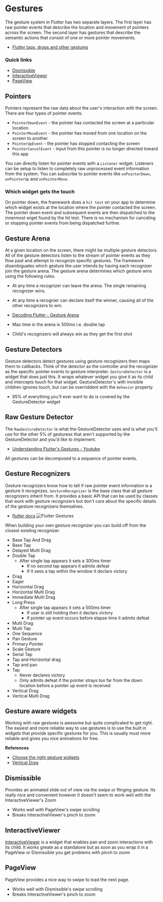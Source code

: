 # Gestures
The gesture system in Flutter has two separate layers. The first layer has raw pointer events that 
describe the location and movement of pointers across the screen. The second layer has gestures that 
describe the semantic actions that consist of one or more pointer movements.

* [Flutter taps, drags and other gestures](https://docs.flutter.dev/ui/interactivity/gestures)

### Quick links
* [Dismissible](#dismissible)
* [InteractiveViewer](#interactiveviewer)
* [PageView](#PageView)

## Pointers
Pointers represent the raw data about the user's interaction with the screen. There are four types of 
pointer events.

* `PointerDownEvent` - the pointer has contacted the screen at a particular location
* `PointerMoveEvent` - the pointer has moved from one location on the screen to another
* `PointerUpEvent` - the pointer has stopped contacting the screen
* `PointerCancelEvent` - input from this pointer is no longer directed toward this app

You can directly listen for pointer events with a `Listener` widget. Listeners can be setup to listen 
to completely raw unprocessed event information from the system. You can subscribe to pointer events 
like `onPointerDown`, `onPointerUp` and `onPointerMove`.

### Which widget gets the touch
On pointer down, the framework does a `hit test` on your app to determine which widget exists at the 
location where the pointer contacted the screen. The pointer down event and subsequent events are 
then dispatched to the innermost wiget found by the hit test. There is no mechanism for canceling or 
stopping pointer events from being dispatched further.

## Gesture Arena
At a given location on the screen, there might be multiple gesture detectors. All of the gesture 
detectors listen to the stream of pointer events as they flow past and attempt to recognize specific 
gestures. The framework disambiguates which gesture the user intends by having each recognizer join 
the gesture arena. The gesture arena determines which gesture wins using the following rules.

* At any time a recognizer can leave the arena. The single remaining recognizer wins.
* At any time a recognier can declare itself the winner, causing all of the other recognizers to win.

* [Decoding Flutter - Gesture Arena](https://www.youtube.com/watch?v=Q85LBtBdi0U)

* Max time in the arena is 500ms i.e. double tap
* Child's recognizers will always win as they get the first shot

## Gesture Detectors
Gesture detectors detect gestures using gesture recognizers then maps them to callbacks. Think of the 
detector as the controller and the recognizer as the specific pointer events to gesture interpreter.
`GestureDetector` is a widget that does just this. It wraps whatever widget you give it as its child 
and intercepts touch for that widget. GestureDetector's with invisible children ignores touch, but 
can be overriddent with the `behavior` property.

* 95% of everything you'll ever want to do is covered by the GestureDetector widget

## Raw Gesture Detector
The `RawGestureDetector` is what the GestureDetector uses and is what you'll use for the other 5% of 
gesturess that aren't supported by the GestureDetector and you'd like to implement.

* [Understanding Flutter's Gestures - Youtube](https://www.youtube.com/watch?v=zEoASR7DTIw)

All gestures can be decomposed to a sequence of pointer events.

## Gesture Recognizers
Gesture recognizers know how to tell if raw pointer event information is a gesture it recognizes.
`GestureRecognizer` is the base class that all gesture recognizers inherit from. It provides a basic 
API that can be used by classes that work with gesture recognizers but don't care about the specific 
details of the gesture recognizers themselves.

* [flutter docs](https://api.flutter.dev/flutter/gestures/gestures-library.html)
![Flutter Gestures](../../../../data/images/flutter-gestures-mind-map.png)

When building your own gesture recognizer you can build off from the closest existing recognizer.

* Base Tap And Drag
* Base Tap
* Delayed Multi Drag
* Double Tap
  * After single tap appears it sets a 300ms timer
    * If no second tap appears it admits defeat
    * If it sees a tap within the window it declars victory
* Drag
* Eager
* Horizontal Drag
* Horizontal Multi Drag
* Immediate Multi Drag
* Long Press
  * After single tap appears it sets a 500ms timer
    * If user is still holding then it declars victory
    * If pointer up event occurs before elapse time it admits defeat
* Multi Drag
* Multi Tap
* One Sequence
* Pan Gesture
* Primary Pointer
* Scale Gesture
* Serial Tap
* Tap and Horizontal drag
* Tap and pan
* Tap
  * Never declares victory
  * Only admits defeat if the pointer strays too far from the down location before a pointer up event 
  is received
* Vertical Drag
* Vertical Multi Drag

## Gesture aware widgets
Working with raw gestures is awesome but quite complicated to get right. The easiest and more 
reliable way to use gestures is to use the built in widgets that provide specific gestures for you. 
This is usually must more reliable and gives you nice animations for free.

**References**
* [Choose the right gesture widgets](https://blog.logrocket.com/choosing-the-right-gestures-for-your-flutter-project/)
* [Vertical Drag](https://blog.logrocket.com/handling-gestures-flutter-gesturedetector/)

## Dismissible
Provides an animated slide out of view via the swipe or flinging gesture. Its really nice and 
convenient however it doesn't seem to work well with the InteractiveViewer's Zoom

* Works well with PageView's swipe scrolling
* Breaks InteractiveViewer's pinch to zoom

## InteractiveViewer
[InteractiveViewer](https://api.flutter.dev/flutter/widgets/InteractiveViewer-class.html)
is a widget that enables pan and zoom interactions with its child. It works greate as a standalone 
but as soon as you wrap it in a PageView or Dismissible you get problems with pinch to zoom

## PageView
PageView provides a nice way to swipe to load the next page.

* Works well with Dismissible's swipe scrolling
* Breaks InteractiveViewer's pinch to zoom


<!-- 
vim: ts=2:sw=2:sts=2
-->
